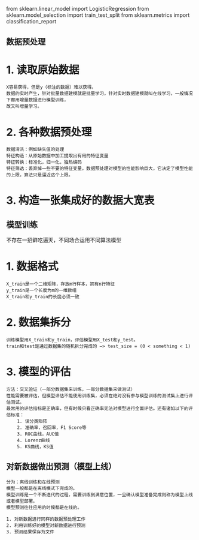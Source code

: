 from sklearn.linear_model import LogisticRegression
from sklearn.model_selection import train_test_split
from sklearn.metrics import classification_report

## 数据预处理
# 1. 读取原始数据
    X容易获得，但是y（标注的数据）难以获得。
    数据的实时产生，针对批量数据建模就是批量学习，针对实时数据建模就叫在线学习，一般情况下都用增量数据进行模型训练，
    故又叫增量学习。
# 2. 各种数据预处理
    数据清洗：例如缺失值的处理
    特征构造：从原始数据中加工提取出有用的特征变量
    特征转换：标准化，归一化，独热编码
    特征筛选：丢弃掉一些不要的特征变量，数据预处理对模型的性能影响巨大，它决定了模型性能的上限，算法只是逼近这个上限。
# 3. 构造一张集成好的数据大宽表

## 模型训练
不存在一招鲜吃遍天，不同场合运用不同算法模型
# 1. 数据格式
    X_train是一个二维矩阵，存放m行样本，拥有n行特征
    y_train是一个长度为m的一维数组
    X_train和y_train的长度必须一致

# 2. 数据集拆分
    训练模型用X_train和y_train，评估模型用X_test和y_test。
    train和test是通过数据集的随机拆分完成的 —> test_size = (0 < something < 1)

# 3. 模型的评估
    方法：交叉验证（一部分数据集来训练，一部分数据集来做测试）
    性能需要被评估，但模型评估不能使用训练集，必须在绝对没有参与模型训练的测试集上进行评估测试。
    最常用的评估指标是正确率，但有时候只看正确率无法对模型进行全面评估。还有诸如以下的评估标准：
        1. 误分类矩阵
        2. 准确率，召回率，F1 Score等
        3. ROC曲线，AUC值
        4. Lorenz曲线
        5. KS曲线，KS值

## 对新数据做出预测（模型上线）
    分为：离线训练和在线预测
    模型一般都是在离线模式下完成的。
    模型训练是一个不断迭代的过程，需要训练到满意位置，一旦确认模型准备完成则称为模型上线或者模型部署。
    模型预测往往应用的时候都是在线的。

    1. 对新数据进行同样的数据预处理工作
    2. 利用训练好的模型对新数据进行预测
    3. 预测结果保存为文件